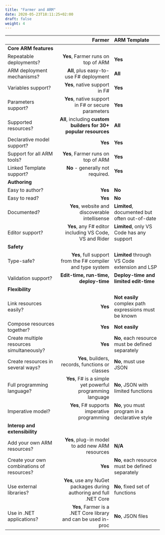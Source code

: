 ```yaml
---
title: "Farmer and ARM"
date: 2020-05-23T18:11:25+02:00
draft: false
weight: 4
---
```


| | Farmer | ARM Template |
|-|-:|:-|
| **Core ARM features** |
| Repeatable deployments? | **Yes**, Farmer runs on top of ARM | **Yes** |
| ARM deployment mechanisms? | **All**, plus easy-to-use F# deployment | **All** |
| Variables support? | **Yes**, native support in F# | **Yes** |
| Parameters support? | **Yes**, native support in F# or secure parameters | **Yes** |
| Supported resources? | **All**, including **custom builders for 30+ popular resources**  | **All** |
| Declarative model support? | **Yes** | **Yes** |
| Support for all ARM tools? | **Yes**, Farmer runs on top of ARM | **Yes** |
| Linked Template support? | **No** - generally not required. | **Yes** |
| **Authoring** |
| Easy to author? | **Yes** | **No** |
| Easy to read? | **Yes** | **No** |
| Documented? | **Yes**, website and discoverable intellisense | **Limited**, documented but often out-of-date |
| Editor support? | **Yes**, any F# editor including VS Code, VS and Rider | **Limited**, only VS Code has any support |
| **Safety** |
| Type-safe? | **Yes**, full support from the F# compiler and type system | **Limited** through VS Code extension and LSP |
| Validation support? | **Edit-time, run-time, deploy-time** | **Deploy-time and limited edit-time** |
| **Flexibility** |
| Link resources easily? | **Yes** | **Not easily** complex path expressions must be known |
| Compose resources together? | **Yes** | **Not easily** |
| Create multiple resources simultaneously? | **Yes** | **No**, each resource must be defined separately |
| Create resources in several ways? | **Yes**, builders, records, functions or classes | **No**, must use JSON |
| Full programming language? | **Yes**, F# is a simple yet powerful programming language | **No**, JSON with limited functions |
| Imperative model? | **Yes**, F# supports imperative programming | **No**, you must program in a declarative style |
| **Interop and extensibility** |
| Add your own ARM resources? | **Yes**, plug-in model to add new ARM resources | **N/A**
| Create your own combinations of resources? | **Yes** | **No**, each resource must be defined separately |
| Use external libraries? | **Yes**, use any NuGet packages during authoring and full .NET Core | **No**, fixed set of functions |
| Use in .NET applications? | **Yes**, Farmer is a .NET Core library and can be used in-proc | **No**, JSON files |
